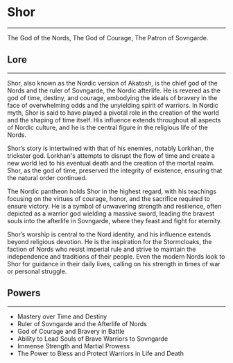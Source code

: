# Shor

---

The God of the Nords, The God of Courage, The Patron of Sovngarde.

## Lore

---

Shor, also known as the Nordic version of Akatosh, is the chief god of the Nords and the ruler of Sovngarde, the Nordic afterlife. He is revered as the god of time, destiny, and courage, embodying the ideals of bravery in the face of overwhelming odds and the unyielding spirit of warriors. In Nordic myth, Shor is said to have played a pivotal role in the creation of the world and the shaping of time itself. His influence extends throughout all aspects of Nordic culture, and he is the central figure in the religious life of the Nords.

Shor’s story is intertwined with that of his enemies, notably Lorkhan, the trickster god. Lorkhan's attempts to disrupt the flow of time and create a new world led to his eventual death and the creation of the mortal realm. Shor, as the god of time, preserved the integrity of existence, ensuring that the natural order continued.

The Nordic pantheon holds Shor in the highest regard, with his teachings focusing on the virtues of courage, honor, and the sacrifice required to ensure victory. He is a symbol of unwavering strength and resilience, often depicted as a warrior god wielding a massive sword, leading the bravest souls into the afterlife in Sovngarde, where they feast and fight for eternity.

Shor’s worship is central to the Nord identity, and his influence extends beyond religious devotion. He is the inspiration for the Stormcloaks, the faction of Nords who resist imperial rule and strive to maintain the independence and traditions of their people. Even the modern Nords look to Shor for guidance in their daily lives, calling on his strength in times of war or personal struggle.

## Powers

---

- Mastery over Time and Destiny
- Ruler of Sovngarde and the Afterlife of Nords
- God of Courage and Bravery in Battle
- Ability to Lead Souls of Brave Warriors to Sovngarde
- Immense Strength and Martial Prowess
- The Power to Bless and Protect Warriors in Life and Death
